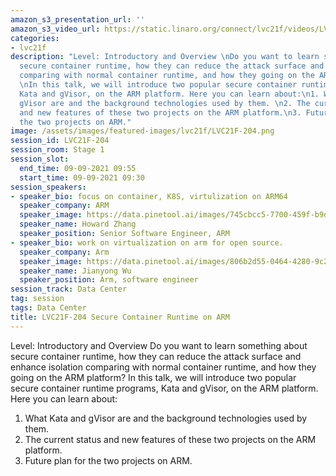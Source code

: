 ```yaml
---
amazon_s3_presentation_url: ''
amazon_s3_video_url: https://static.linaro.org/connect/lvc21f/videos/LVC21F-204.mp4
categories:
- lvc21f
description: "Level: Introductory and Overview \nDo you want to learn something about
  secure container runtime, how they can reduce the attack surface and enhance isolation
  comparing with normal container runtime, and how they going on the ARM platform?
  \nIn this talk, we will introduce two popular secure container runtime programs,
  Kata and gVisor, on the ARM platform. Here you can learn about:\n1. What Kata and
  gVisor are and the background technologies used by them. \n2. The current status
  and new features of these two projects on the ARM platform.\n3. Future plan for
  the two projects on ARM."
image: /assets/images/featured-images/lvc21f/LVC21F-204.png
session_id: LVC21F-204
session_room: Stage 1
session_slot:
  end_time: 09-09-2021 09:55
  start_time: 09-09-2021 09:30
session_speakers:
- speaker_bio: focus on container, K8S, virtulization on ARM64
  speaker_company: ARM
  speaker_image: https://data.pinetool.ai/images/745cbcc5-7700-459f-b9d0-a66a96f03318.jpeg
  speaker_name: Howard Zhang
  speaker_position: Senior Software Engineer, ARM
- speaker_bio: work on virtualization on arm for open source.
  speaker_company: Arm
  speaker_image: https://data.pinetool.ai/images/806b2d55-0464-4280-9c2c-086c1e3958e0.png
  speaker_name: Jianyong Wu
  speaker_position: Arm, software engineer
session_track: Data Center
tag: session
tags: Data Center
title: LVC21F-204 Secure Container Runtime on ARM
---
```


Level: Introductory and Overview 
Do you want to learn something about secure container runtime, how they can reduce the attack surface and enhance isolation comparing with normal container runtime, and how they going on the ARM platform? 
In this talk, we will introduce two popular secure container runtime programs, Kata and gVisor, on the ARM platform. Here you can learn about:
1. What Kata and gVisor are and the background technologies used by them. 
2. The current status and new features of these two projects on the ARM platform.
3. Future plan for the two projects on ARM.